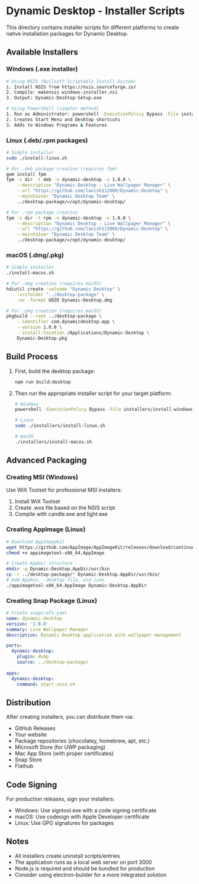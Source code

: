 # Dynamic Desktop - Installer Scripts

This directory contains installer scripts for different platforms to create native installation packages for Dynamic Desktop.

## Available Installers

### Windows (.exe installer)
```bash
# Using NSIS (Nullsoft Scriptable Install System)
1. Install NSIS from https://nsis.sourceforge.io/
2. Compile: makensis windows-installer.nsi
3. Output: Dynamic-Desktop-Setup.exe

# Using PowerShell (simpler method)
1. Run as Administrator: powershell -ExecutionPolicy Bypass -File install-windows.ps1
2. Creates Start Menu and Desktop shortcuts
3. Adds to Windows Programs & Features
```

### Linux (.deb/.rpm packages)
```bash
# Simple installer
sudo ./install-linux.sh

# For .deb package creation (requires fpm)
gem install fpm
fpm -s dir -t deb -n dynamic-desktop -v 1.0.0 \
    --description "Dynamic Desktop - Live Wallpaper Manager" \
    --url "https://github.com/lavish112000/Dynamic-Desktop" \
    --maintainer "Dynamic Desktop Team" \
    ../desktop-package/=/opt/dynamic-desktop/

# For .rpm package creation
fpm -s dir -t rpm -n dynamic-desktop -v 1.0.0 \
    --description "Dynamic Desktop - Live Wallpaper Manager" \
    --url "https://github.com/lavish112000/Dynamic-Desktop" \
    --maintainer "Dynamic Desktop Team" \
    ../desktop-package/=/opt/dynamic-desktop/
```

### macOS (.dmg/.pkg)
```bash
# Simple installer
./install-macos.sh

# For .dmg creation (requires macOS)
hdiutil create -volname "Dynamic Desktop" \
    -srcfolder "../desktop-package" \
    -ov -format UDZO Dynamic-Desktop.dmg

# For .pkg creation (requires macOS)
pkgbuild --root ../desktop-package \
    --identifier com.dynamicdesktop.app \
    --version 1.0.0 \
    --install-location /Applications/Dynamic-Desktop \
    Dynamic-Desktop.pkg
```

## Build Process

1. First, build the desktop package:
   ```bash
   npm run build:desktop
   ```

2. Then run the appropriate installer script for your target platform:
   ```bash
   # Windows
   powershell -ExecutionPolicy Bypass -File installers/install-windows.ps1
   
   # Linux
   sudo ./installers/install-linux.sh
   
   # macOS
   ./installers/install-macos.sh
   ```

## Advanced Packaging

### Creating MSI (Windows)
Use WiX Toolset for professional MSI installers:
1. Install WiX Toolset
2. Create .wxs file based on the NSIS script
3. Compile with candle.exe and light.exe

### Creating AppImage (Linux)
```bash
# Download AppImageKit
wget https://github.com/AppImage/AppImageKit/releases/download/continuous/appimagetool-x86_64.AppImage
chmod +x appimagetool-x86_64.AppImage

# Create AppDir structure
mkdir -p Dynamic-Desktop.AppDir/usr/bin
cp -r ../desktop-package/* Dynamic-Desktop.AppDir/usr/bin/
# Add AppRun, .desktop file, and icon
./appimagetool-x86_64.AppImage Dynamic-Desktop.AppDir
```

### Creating Snap Package (Linux)
```yaml
# Create snapcraft.yaml
name: dynamic-desktop
version: '1.0.0'
summary: Live Wallpaper Manager
description: Dynamic Desktop application with wallpaper management

parts:
  dynamic-desktop:
    plugin: dump
    source: ../desktop-package/
    
apps:
  dynamic-desktop:
    command: start-unix.sh
```

## Distribution

After creating installers, you can distribute them via:
- GitHub Releases
- Your website
- Package repositories (chocolatey, homebrew, apt, etc.)
- Microsoft Store (for UWP packaging)
- Mac App Store (with proper certificates)
- Snap Store
- Flathub

## Code Signing

For production releases, sign your installers:
- Windows: Use signtool.exe with a code signing certificate
- macOS: Use codesign with Apple Developer certificate
- Linux: Use GPG signatures for packages

## Notes

- All installers create uninstall scripts/entries
- The application runs as a local web server on port 3000
- Node.js is required and should be bundled for production
- Consider using electron-builder for a more integrated solution
